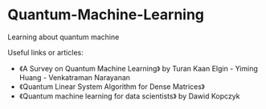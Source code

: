 # Quantum-Machine-Learning
Learning about quantum machine 

Useful links or articles:
* 《A Survey on Quantum Machine Learning》 by Turan Kaan Elgin - Yiming Huang - Venkatraman Narayanan
* 《Quantum Linear System Algorithm for Dense Matrices》
* 《Quantum machine learning for data scientists》 by Dawid Kopczyk
